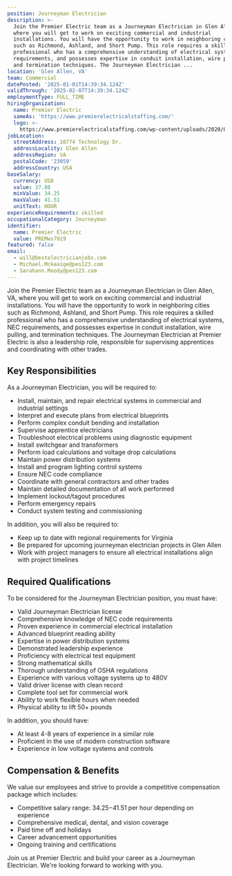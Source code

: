 ```yaml
---
position: Journeyman Electrician
description: >-
  Join the Premier Electric team as a Journeyman Electrician in Glen Allen, VA,
  where you will get to work on exciting commercial and industrial
  installations. You will have the opportunity to work in neighboring cities
  such as Richmond, Ashland, and Short Pump. This role requires a skilled
  professional who has a comprehensive understanding of electrical systems, NEC
  requirements, and possesses expertise in conduit installation, wire pulling,
  and termination techniques. The Journeyman Electrician ...
location: 'Glen Allen, VA'
team: Commercial
datePosted: '2025-01-01T14:39:34.124Z'
validThrough: '2025-02-07T14:39:34.124Z'
employmentType: FULL_TIME
hiringOrganization:
  name: Premier Electric
  sameAs: 'https://www.premierelectricalstaffing.com/'
  logo: >-
    https://www.premierelectricalstaffing.com/wp-content/uploads/2020/05/Premier-Electrical-Staffing-logo.png
jobLocation:
  streetAddress: 10774 Technology Dr.
  addressLocality: Glen Allen
  addressRegion: VA
  postalCode: '23059'
  addressCountry: USA
baseSalary:
  currency: USD
  value: 37.88
  minValue: 34.25
  maxValue: 41.51
  unitText: HOUR
experienceRequirements: skilled
occupationalCategory: Journeyman
identifier:
  name: Premier Electric
  value: PREMws79i9
featured: false
email:
  - will@bestelectricianjobs.com
  - Michael.Mckeaige@pes123.com
  - Sarahann.Moody@pes123.com
---
```




Join the Premier Electric team as a Journeyman Electrician in Glen Allen, VA, where you will get to work on exciting commercial and industrial installations. You will have the opportunity to work in neighboring cities such as Richmond, Ashland, and Short Pump. This role requires a skilled professional who has a comprehensive understanding of electrical systems, NEC requirements, and possesses expertise in conduit installation, wire pulling, and termination techniques. The Journeyman Electrician at Premier Electric is also a leadership role, responsible for supervising apprentices and coordinating with other trades.

## Key Responsibilities
As a Journeyman Electrician, you will be required to:

- Install, maintain, and repair electrical systems in commercial and industrial settings
- Interpret and execute plans from electrical blueprints
- Perform complex conduit bending and installation
- Supervise apprentice electricians
- Troubleshoot electrical problems using diagnostic equipment
- Install switchgear and transformers
- Perform load calculations and voltage drop calculations
- Maintain power distribution systems
- Install and program lighting control systems
- Ensure NEC code compliance
- Coordinate with general contractors and other trades
- Maintain detailed documentation of all work performed
- Implement lockout/tagout procedures
- Perform emergency repairs
- Conduct system testing and commissioning

In addition, you will also be required to:

- Keep up to date with regional requirements for Virginia
- Be prepared for upcoming journeyman electrician projects in Glen Allen
- Work with project managers to ensure all electrical installations align with project timelines

## Required Qualifications
To be considered for the Journeyman Electrician position, you must have:

- Valid Journeyman Electrician license
- Comprehensive knowledge of NEC code requirements
- Proven experience in commercial electrical installation
- Advanced blueprint reading ability
- Expertise in power distribution systems
- Demonstrated leadership experience
- Proficiency with electrical test equipment
- Strong mathematical skills
- Thorough understanding of OSHA regulations
- Experience with various voltage systems up to 480V
- Valid driver license with clean record
- Complete tool set for commercial work
- Ability to work flexible hours when needed
- Physical ability to lift 50+ pounds

In addition, you should have:

- At least 4-8 years of experience in a similar role
- Proficient in the use of modern construction software
- Experience in low voltage systems and controls

## Compensation & Benefits
We value our employees and strive to provide a competitive compensation package which includes:

- Competitive salary range: $34.25-$41.51 per hour depending on experience
- Comprehensive medical, dental, and vision coverage
- Paid time off and holidays
- Career advancement opportunities
- Ongoing training and certifications

Join us at Premier Electric and build your career as a Journeyman Electrician. We're looking forward to working with you.
